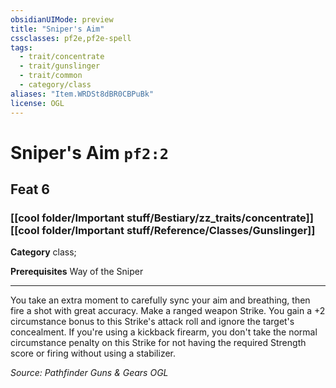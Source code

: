 ```yaml
---
obsidianUIMode: preview
title: "Sniper's Aim"
cssclasses: pf2e,pf2e-spell
tags:
  - trait/concentrate
  - trait/gunslinger
  - trait/common
  - category/class
aliases: "Item.WRDSt8dBR0CBPuBk"
license: OGL
---
```

# Sniper's Aim `pf2:2`
## Feat 6
### [[cool folder/Important stuff/Bestiary/zz_traits/concentrate]][[cool folder/Important stuff/Reference/Classes/Gunslinger]]

**Category** class; 



**Prerequisites** Way of the Sniper
* * *
You take an extra moment to carefully sync your aim and breathing, then fire a shot with great accuracy. Make a ranged weapon Strike. You gain a +2 circumstance bonus to this Strike's attack roll and ignore the target's concealment. If you're using a kickback firearm, you don't take the normal circumstance penalty on this Strike for not having the required Strength score or firing without using a stabilizer.

*Source: Pathfinder Guns & Gears*
*OGL*
